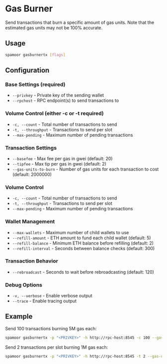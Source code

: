 # Gas Burner

Send transactions that burn a specific amount of gas units. Note that the estimated gas units may not be 100% accurate.

## Usage

```bash
spamoor gasburnertx [flags]
```

## Configuration

### Base Settings (required)
- `--privkey` - Private key of the sending wallet
- `--rpchost` - RPC endpoint(s) to send transactions to

### Volume Control (either -c or -t required)
- `-c, --count` - Total number of transactions to send
- `-t, --throughput` - Transactions to send per slot
- `--max-pending` - Maximum number of pending transactions

### Transaction Settings
- `--basefee` - Max fee per gas in gwei (default: 20)
- `--tipfee` - Max tip per gas in gwei (default: 2)
- `--gas-units-to-burn` - Number of gas units for each transaction to cost (default: 2000000)

### Volume Control
- `-c, --count` - Total number of transactions to send
- `-t, --throughput` - Transactions to send per slot
- `--max-pending` - Maximum number of pending transactions

### Wallet Management
- `--max-wallets` - Maximum number of child wallets to use
- `--refill-amount` - ETH amount to fund each child wallet (default: 5)
- `--refill-balance` - Minimum ETH balance before refilling (default: 2)
- `--refill-interval` - Seconds between balance checks (default: 300)

### Transaction Behavior
- `--rebroadcast` - Seconds to wait before rebroadcasting (default: 120)

### Debug Options
- `-v, --verbose` - Enable verbose output
- `--trace` - Enable tracing output

## Example

Send 100 transactions burning 5M gas each:
```bash
spamoor gasburnertx -p "<PRIVKEY>" -h http://rpc-host:8545 -c 100 --gas-units-to-burn 5000000
```

Send 2 transactions per slot burning 1M gas each:
```bash
spamoor gasburnertx -p "<PRIVKEY>" -h http://rpc-host:8545 -t 2 --gas-units-to-burn 1000000
``` 